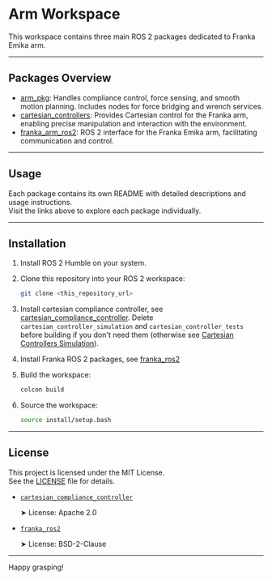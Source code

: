 # Arm Workspace

This workspace contains three main ROS 2 packages dedicated to Franka Emika arm.

---

## Packages Overview

- [arm_pkg](https://github.com/maxxlef/arm_ws/tree/main/src/arm_pkg): Handles compliance control, force sensing, and smooth motion planning. Includes nodes for force bridging and wrench services.
- [cartesian_controllers](https://github.com/fzi-forschungszentrum-informatik/cartesian_controllers): Provides Cartesian control for the Franka arm, enabling precise manipulation and interaction with the environment.
- [franka_arm_ros2](https://github.com/tstoyanov/franka_arm_ros2): ROS 2 interface for the Franka Emika arm, facilitating communication and control.

---

## Usage

Each package contains its own README with detailed descriptions and usage instructions.  
Visit the links above to explore each package individually.

---

## Installation

1. Install ROS 2 Humble on your system.

2. Clone this repository into your ROS 2 workspace:
   ```bash
   git clone <this_repository_url>
   ```

3. Install cartesian compliance controller, see [cartesian_compliance_controller](https://github.com/fzi-forschungszentrum-informatik/cartesian_controllers).
Delete `cartesian_controller_simulation` and `cartesian_controller_tests` before building if you don't need them (otherwise see [Cartesian Controllers Simulation](https://github.com/fzi-forschungszentrum-informatik/cartesian_controllers/blob/ros2/cartesian_controller_simulation/README.md)).

4. Install Franka ROS 2 packages, see [franka_ros2](https://github.com/tstoyanov/franka_arm_ros2)

5. Build the workspace:
   ```bash
   colcon build
    ```

6. Source the workspace:
   ```bash
   source install/setup.bash
   ```

---
## License

This project is licensed under the MIT License.  
See the [LICENSE](./LICENSE) file for details.

- [`cartesian_compliance_controller`](https://github.com/fzi-forschungszentrum-informatik/cartesian_controllers/blob/ros2/cartesian_controller_simulation/)
  
  ➤ License: Apache 2.0

- [`franka_ros2`](https://github.com/tstoyanov/franka_arm_ros2)
  
  ➤ License: BSD-2-Clause
  

--- 

Happy grasping!
